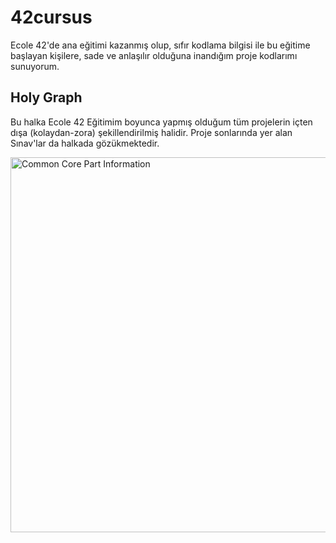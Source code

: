 # 42cursus

Ecole 42'de ana eğitimi kazanmış olup, sıfır kodlama bilgisi ile bu eğitime başlayan kişilere, sade ve anlaşılır olduğuna inandığım proje kodlarımı sunuyorum.

## Holy Graph

Bu halka Ecole 42 Eğitimim boyunca yapmış olduğum tüm projelerin içten dışa (kolaydan-zora) şekillendirilmiş halidir.
Proje sonlarında yer alan Sınav'lar da halkada gözükmektedir.

<img src="https://imgbox.com/tbf4CFDB" alt="Common Core Part Information" width="600" height="600">

